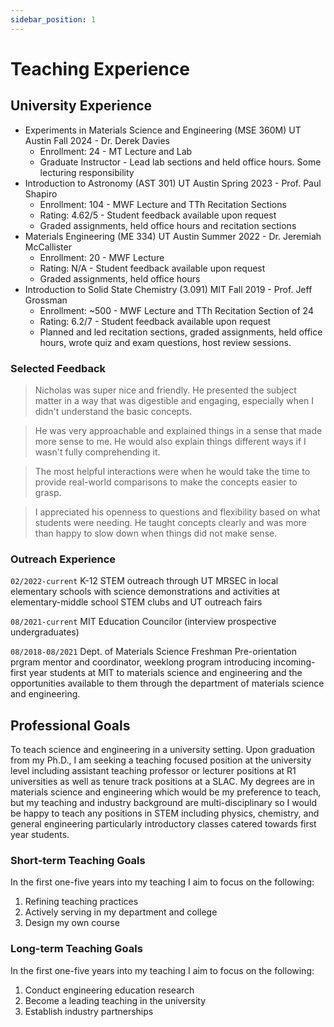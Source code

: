 ```yaml
---
sidebar_position: 1
---
```


# Teaching Experience #

## University Experience
*	Experiments in Materials Science and Engineering (MSE 360M) UT Austin Fall 2024 - Dr. Derek Davies
    *	Enrollment: 24 - MT Lecture and Lab
    *   Graduate Instructor - Lead lab sections and held office hours. Some lecturing responsibility
*	Introduction to Astronomy (AST 301) UT Austin Spring 2023 - Prof. Paul Shapiro
    *	Enrollment: 104 - MWF Lecture and TTh Recitation Sections
    *	Rating: 4.62/5 - Student feedback available upon request
    *	Graded assignments, held office hours and recitation sections
*	Materials Engineering (ME 334) UT Austin Summer 2022 - Dr. Jeremiah McCallister
    *	Enrollment: 20 - MWF Lecture 
    *   Rating: N/A - Student feedback available upon request
    *	Graded assignments, held office hours 
*	Introduction to Solid State Chemistry (3.091) MIT Fall 2019 - Prof. Jeff Grossman
    *	Enrollment: ~500 - MWF Lecture and TTh Recitation Section of 24  
    *	Rating: 6.2/7 - Student feedback available upon request
    *	Planned and led recitation sections, graded assignments, held office hours, wrote quiz and exam questions, host review sessions.

### Selected Feedback

>Nicholas was super nice and friendly. He presented the subject matter in a way that was digestible and engaging, especially when I didn't understand the basic concepts.

>He was very approachable and explained things in a sense that made more sense to me. He would also explain things different ways if I wasn't fully comprehending it.

>The most helpful interactions were when he would take the time to provide real-world comparisons to make the concepts easier to grasp.

>I appreciated his openness to questions and flexibility based on what students were needing. He taught concepts clearly and was more than happy to slow down when things did not make sense.

### Outreach Experience

`02/2022-current` K-12 STEM outreach through UT MRSEC in local elementary schools with science demonstrations and activities at elementary-middle school STEM clubs and UT outreach fairs

`08/2021-current` MIT Education Councilor (interview prospective undergraduates)

`08/2018-08/2021` Dept. of Materials Science Freshman Pre-orientation prgram mentor and coordinator, weeklong program introducing incoming-first year students at MIT to materials science and engineering and the opportunities available to them through the department of materials science and engineering.

## Professional Goals ##
To teach science and engineering in a university setting. Upon graduation from my Ph.D., I am seeking a teaching focused position at the university level including assistant teaching professor or lecturer positions at R1 universities as well as tenure track positions at a SLAC. My degrees are in materials science and engineering which would be my preference to teach, but my teaching and industry background are multi-disciplinary so I would be happy to teach any positions in STEM including physics, chemistry, and general engineering particularly introductory classes catered towards first year students.

### Short-term Teaching Goals ###
In the first one-five years into my teaching I aim to focus on the following:
1.	Refining teaching practices
2.	Actively serving in my department and college
3.	Design my own course
### Long-term Teaching Goals ### 
In the first one-five years into my teaching I aim to focus on the following:
1.	Conduct engineering education research 
2.	Become a leading teaching in the university
3.	Establish industry partnerships